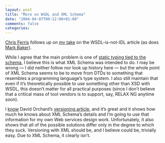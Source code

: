 ```yaml
---
layout: post
title: "More on WSDL and XML Schema"
date: "2004-04-07T09:12:00+01:00"
comments: false
categories: 
---
```


<p><a href="http://webpages.charter.net/chrisfer/archives/2004_04_01_oldrants.html#108130652222632174">Chris Ferris</a> follows up on <a href="/blog/st/archives/000827.html">my take</a> on the WSDL-is-not-IDL article (as does <a href="http://www.markbaker.ca/2002/09/Blog/2004/04/06#2004-04-stefan-wsdl">Mark Baker</a>). </p>

<p>While I agree that the main problem is one of <a href="/blog/st/archives/000306.html">static typing tied to the schema</a>, I believe this is what XML Schema was intended to do. I may be wrong &mdash; I did neither follow nor look up history here &mdash; but the whole point of XML Schema seems to be to move from DTDs to something that resembles a programming language&#8217;s type system. I also still maintain that even if it&#8217;s theoretically possible to use something other than XSD with WSDL, this doesn&#8217;t matter for all practical purposes (since I don&#8217;t believe that a critical mass of tool vendors is to support, say, RELAX NG anytime soon).</p>

<p>I <a href="/blog/st/archives/000527.html">know</a> David Orchard&#8217;s <a href="http://www.pacificspirit.com/Authoring/Compatibility/ProvidingCompatibleSchemaEvolution.html">versioning article</a>, and it&#8217;s great and it shows how much he knows about XML Schema&#8217;s details and I&#8217;m going to use that information for my own Web services design work. Unfortunately, it also shows that all of the possible solutions differ only in the degree to which they suck. Versioning with XML should be, and I believe could be, trivially easy. Due to XML Schema, it clearly isn&#8217;t.</p>


